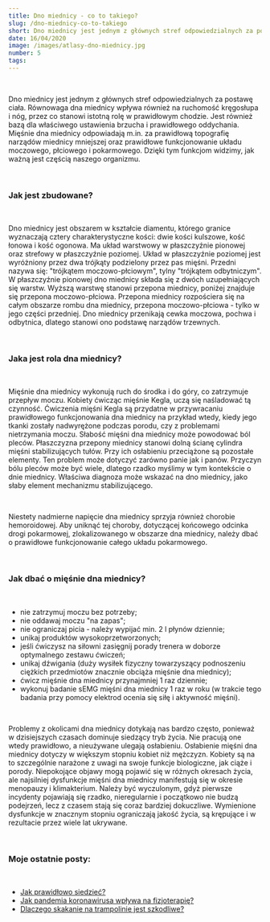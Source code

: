 ```yaml
---
title: Dno miednicy - co to takiego?
slug: /dno-miednicy-co-to-takiego
short: Dno miednicy jest jednym z głównych stref odpowiedzialnych za postawę ciała. Równowaga dna miednicy wpływa również na ruchomość kręgosłupa i nóg, przez co stanowi istotną rolę w prawidłowym chodzie.
date: 16/04/2020
image: /images/atlasy-dno-miednicy.jpg
number: 5
tags:
---
```


&nbsp;

Dno miednicy jest jednym z głównych stref odpowiedzialnych za postawę ciała. Równowaga dna miednicy wpływa również na ruchomość kręgosłupa i nóg,
przez co stanowi istotną rolę w prawidłowym chodzie. Jest również bazą dla właściwego ustawienia brzucha i prawidłowego oddychania. 
Mięśnie dna miednicy odpowiadają m.in. za prawidłową topografię narządów miednicy mniejszej oraz prawidłowe funkcjonowanie układu moczowego, płciowego
i pokarmowego. Dzięki tym funkcjom widzimy, jak ważną jest częścią naszego organizmu. 

&nbsp;

### Jak jest zbudowane? 

&nbsp;

Dno miednicy jest obszarem w kształcie diamentu, którego granice wyznaczają cztery charakterystyczne kości: dwie kości kulszowe, kość łonowa i kość ogonowa. 
Ma układ warstwowy w płaszczyźnie pionowej oraz strefowy w płaszczyźnie poziomej.
Układ w płaszczyźnie poziomej jest wyróżniony przez dwa trójkąty podzielony przez pas mięśni. Przedni nazywa się: "trójkątem moczowo-płciowym", tylny "trójkątem odbytniczym".
W płaszczyźnie pionowej dno miednicy składa się z dwóch uzupełniających się warstw. Wyższą warstwę stanowi przepona miednicy, 
poniżej znajduje się przepona moczowo-płciowa. Przepona miednicy rozpościera się na całym obszarze rombu dna miednicy, 
przepona moczowo-płciowa - tylko w jego części przedniej. Dno miednicy przenikają cewka moczowa, pochwa i odbytnica, 
dlatego stanowi ono podstawę narządów trzewnych. 

&nbsp;

### Jaka jest rola dna miednicy? 

&nbsp;

Mięśnie dna miednicy wykonują ruch do środka i do góry, co zatrzymuje przepływ moczu. Kobiety ćwicząc mięśnie Kegla, uczą się naśladować tą czynność.
Ćwiczenia mięśni Kegla są przydatne w przywracaniu prawidłowego funkcjonowania dna miednicy na przykład wtedy, kiedy jego tkanki zostały nadwyrężone 
podczas porodu, czy z problemami nietrzymania moczu.
Słabość mięśni dna miednicy może powodować ból pleców. Płaszczyzna przepony miednicy stanowi dolną ścianę cylindra mięśni stabilizujących tułów.
Przy ich osłabieniu przeciążone są pozostałe elementy. Ten problem może dotyczyć zarówno panie jak i panów. Przyczyn bólu pleców może być wiele, 
dlatego rzadko myślimy w tym kontekście o dnie miednicy. Właściwa diagnoza może wskazać na dno miednicy, jako słaby element mechanizmu stabilizującego.

&nbsp;

Niestety nadmierne napięcie dna miednicy sprzyja również chorobie hemoroidowej. Aby uniknąć tej choroby, dotyczącej końcowego odcinka drogi pokarmowej, 
zlokalizowanego w obszarze dna miednicy, należy dbać o prawidłowe funkcjonowanie całego układu pokarmowego.

&nbsp;

### Jak dbać o mięśnie dna miednicy?

&nbsp;

- nie zatrzymuj moczu bez potrzeby;
- nie oddawaj moczu "na zapas";
- nie ograniczaj picia - należy wypijać min. 2 l płynów dziennie;
- unikaj produktów wysokoprzetworzonych;
- jeśli ćwiczysz na siłowni zasięgnij porady trenera w doborze optymalnego zestawu ćwiczeń;
- unikaj dźwigania (duży wysiłek fizyczny towarzyszący podnoszeniu ciężkich przedmiotów znacznie obciąża mięśnie dna miednicy);
- ćwicz mięśnie dna miednicy przynajmniej 1 raz dziennie;
- wykonuj badanie sEMG mięśni dna miednicy 1 raz w roku (w trakcie tego badania przy pomocy elektrod ocenia się siłę i aktywność mięśni).

&nbsp;

Problemy z okolicami dna miednicy dotykają nas bardzo często, ponieważ w dzisiejszych czasach dominuje siedzący tryb życia. Nie pracują one wtedy prawidłowo, 
a nieużywane ulegają osłabieniu. Osłabienie mięśni dna miednicy dotyczy w większym stopniu kobiet niż mężczyzn. Kobiety są na to szczególnie narażone z uwagi na swoje funkcje biologiczne,
jak ciąże i porody. Niepokojące objawy mogą pojawić się w różnych okresach życia, ale najsilniej dysfunkcje mięśni dna miednicy manifestują się w okresie
menopauzy i klimakterium. Należy być wyczulonym, gdyż pierwsze incydenty pojawiają się rzadko, nieregularnie i początkowo nie budzą podejrzeń,
lecz z czasem stają się coraz bardziej dokuczliwe. Wymienione dysfunkcje w znacznym stopniu ograniczają jakość życia, są krępujące i w rezultacie 
przez wiele lat ukrywane. 

&nbsp;

### Moje ostatnie posty:

&nbsp;

- [Jak prawidłowo siedzieć?](/blog/jak-prawidlowo-siedziec/)
- [Jak pandemia koronawirusa wpływa na fizjoterapię?](/blog/jak-pandemia-koronawirusa-wplywa-na-fizjoterapie/)
- [Dlaczego skakanie na trampolinie jest szkodliwe?](/blog/dlaczego-skakanie-na-trampolinie-jest-szkodliwe/)